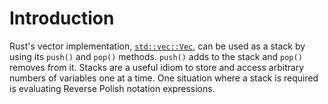 # Introduction

Rust's vector implementation, [`std::vec::Vec`](https://doc.rust-lang.org/std/vec/struct.Vec.html), can be used as a stack by using its `push()` and `pop()` methods.
`push()` adds to the stack and `pop()` removes from it.
Stacks are a useful idiom to store and access arbitrary numbers of variables one at a time.
One situation where a stack is required is evaluating Reverse Polish notation expressions.
